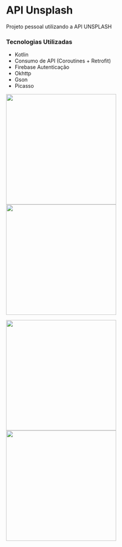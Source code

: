 # API Unsplash

Projeto pessoal utilizando a API UNSPLASH

### Tecnologias Utilizadas
* Kotlin
* Consumo de API (Coroutines + Retrofit)
* Firebase Autenticação
* Okhttp
* Gson
* Picasso
<p float="left">
  <img src="screenshots/screenshots3.jpeg" width="300" />
  <img src="screenshots/screenshots4.jpeg" width="300" /> 
</p>
<p float="left">
  <img src="Imagens/principal.png" width="300" />
  <img src="screenshots/screenshots2.jpeg" width="300" /> 
</p>


